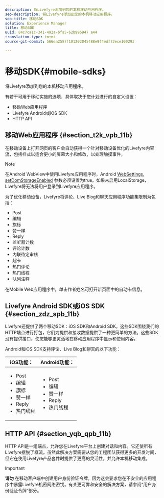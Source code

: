 ```yaml
---
description: 将Livefyre添加到您的本机移动应用程序。
seo-description: 将Livefyre添加到您的本机移动应用程序。
seo-title: 移动SDK
solution: Experience Manager
title: 移动SDK
uuid: 84c7ca1c-341-492a-bfa5-62b996947 a44
translation-type: tm+mt
source-git-commit: 566ea2587f101202045488e9f4edf73ece100293

---
```



# 移动SDK{#mobile-sdks}

将Livefyre添加到您的本机移动应用程序。

有若干可用于移动实施的选项，具体取决于您计划进行的自定义设置：

* 移动Web应用程序
* Livefyre Android或iOS SDK
* HTTP API

## 移动Web应用程序 {#section_t2k_vpb_11b}

在移动设备上打开网页的客户会自动获得一个针对移动设备优化的Livefyre内容流，包括样式以适合更小的屏幕大小和修改，以处理触摸事件。

>[!NOTE]
>
>在Android WebView中使用Livefyre应用程序时，Android [WebSettings. setDomStorageEnabled](https://developer.android.com/reference/android/webkit/WebSettings.html) 参数必须设置为true。如果未启用LocalStorage，Livefyre将无法将用户登录到Livefyre应用程序。

为了优化移动设备，Livefyre将评论、Live Blog和聊天应用程序功能集限制为包括：

* Post
* 编辑
* 旗标
* 赞一样
* Reply
* 监听器计数
* 评论计数
* 内联待定审核
* 超卡
* 热门评论
* 热门线程
* 队列注释

在Mobile Web应用程序中，单击作者姓名可打开新页面中的自动卡信息。

## Livefyre Android SDK或iOS SDK {#section_zdz_spb_11b}

Livefyre还提供了两个移动SDK：iOS SDK和Android SDK。这些SDK围绕我们的HTTP端点进行打包，它们为提供和接收数据提供了一种更简单的方法。这些SDK没有提供接口，使您能够更灵活地在移动应用程序中显示和使用内容。

Android和iOS SDK支持评论、Live Blog和聊天的以下功能：

| iOS功能： | Android功能： |
|--- |--- |
| <ul><li> Post </li><li>编辑 </li><li>旗标 </li><li>赞一样 </li><li>Reply </li><li>热门线程</li></ul> | <ul><li>Post </li><li>编辑 </li><li>赞一样 </li><li>Reply </li><li>热门线程</li></ul> |

## HTTP API {#section_yqb_qpb_11b}

HTTP API是一组端点，允许您在Livefyre平台上创建对话和内容。它还使所有Livefyre摆脱了框流。虽然此解决方案需要从您的工程团队获得更多的开发时间，但它在使用Livefyre产品套件时提供了更高的灵活性，并允许本机移动集成。

>[!IMPORTANT]
>
>**请勿** 在移动客户端中创建用户身份验证令牌，因为这会要求您在不安全的应用程序中暴露Livefyre机密网络密钥。有关更可靠和安全的解决方案，请参阅“用户身份验证令牌”部分。

